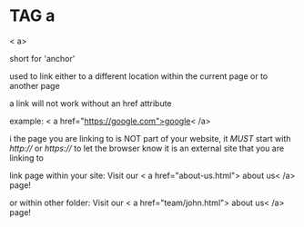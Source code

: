 # TAG a

< a>

short for 'anchor'

used to link either to a different location within the current page or to another page

a link will not work without an href attribute

example:
< a href="https://google.com">google< /a>

i the page you are linking to is NOT part of your website, it *MUST* start with *http://* or *https://* to let the browser know it is an external site that you are linking to

link page within your site:
Visit our < a href="about-us.html"> about us< /a> page! 

or within other folder:
Visit our < a href="team/john.html"> about us< /a> page! 
